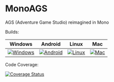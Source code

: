 # MonoAGS
AGS (Adventure Game Studio) reimagined in Mono

Builds:

| Windows            | Android            | Linux            | Mac            |
|--------------------|--------------------|------------------|----------------|
| [![Windows][1]][3] | [![Android][2]][3] | [![Linux][4]][6] | [![Mac][5]][6] |

[1]: https://appveyor-matrix-badges.herokuapp.com/repos/tzachshabtay/MonoAGS/branch/master/1
[2]: https://appveyor-matrix-badges.herokuapp.com/repos/tzachshabtay/MonoAGS/branch/master/2
[3]: https://ci.appveyor.com/project/tzachshabtay/monoags
[4]: https://travis-matrix-badges.herokuapp.com/repos/tzachshabtay/MonoAGS/branches/master/1
[5]: https://travis-matrix-badges.herokuapp.com/repos/tzachshabtay/MonoAGS/branches/master/2
[6]: https://travis-ci.org/tzachshabtay/MonoAGS


Code Coverage:

[![Coverage Status](https://coveralls.io/repos/tzachshabtay/MonoAGS/badge.svg?branch=master&service=github)](https://coveralls.io/github/tzachshabtay/MonoAGS?branch=master)

